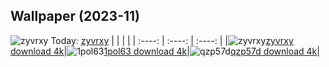 ## Wallpaper (2023-11)
![zyvrxy](https://w.wallhaven.cc/full/zy/wallhaven-zyvrxy.png) Today: [zyvrxy](https://th.wallhaven.cc/small/zy/zyvrxy.jpg)
|      |      |      |
| :----: | :----: | :----: |
|![zyvrxy](https://th.wallhaven.cc/small/zy/zyvrxy.jpg)[zyvrxy download 4k](https://wallhaven.cc/w/zyvrxy)|![1pol63](https://th.wallhaven.cc/small/1p/1pol63.jpg)[1pol63 download 4k](https://wallhaven.cc/w/1pol63)|![qzp57d](https://th.wallhaven.cc/small/qz/qzp57d.jpg)[qzp57d download 4k](https://wallhaven.cc/w/qzp57d)|
